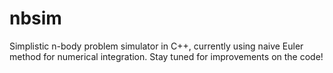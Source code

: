# nbsim
Simplistic n-body problem simulator in C++, currently using naive Euler method for numerical integration.
Stay tuned for improvements on the code!
